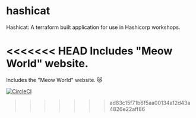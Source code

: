 # hashicat
Hashicat: A terraform built application for use in Hashicorp workshops.

<<<<<<< HEAD
Includes "Meow World" website.
=======
Includes the "Meow World" website. 😻

[![CircleCI](https://circleci.com/gh/hashicorp/hashicat-azure.svg?style=svg)](https://circleci.com/gh/hashicorp/hashicat-azure)
>>>>>>> ad83c15f71b6f5aa00134a12d43a4826e22aff86
